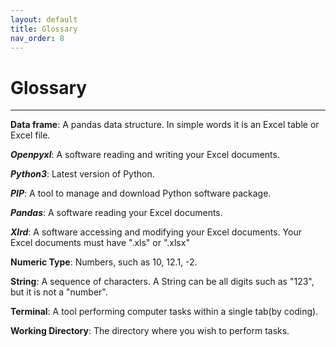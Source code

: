 ```yaml
---
layout: default
title: Glossary
nav_order: 8
---
```

# Glossary
<hr>

**__Data frame__**: A pandas data structure. In simple words it is an Excel table or Excel file.

**_Openpyxl_**: A software reading and writing your Excel documents.

**_Python3_**: Latest version of Python.

**_PIP_**: A tool to manage and download Python software package.

**_Pandas_**: A software reading your Excel documents.

**_Xlrd_**: A software accessing and modifying your Excel documents. Your Excel documents must have ".xls" or ".xlsx"

**Numeric Type**: Numbers, such as 10, 12.1, -2.

**String**: A sequence of characters. A String can be all digits such as "123", but it is not a "number".

**Terminal**: A tool performing computer tasks within a single tab(by coding).

**Working Directory**: The directory where you wish to perform tasks.

